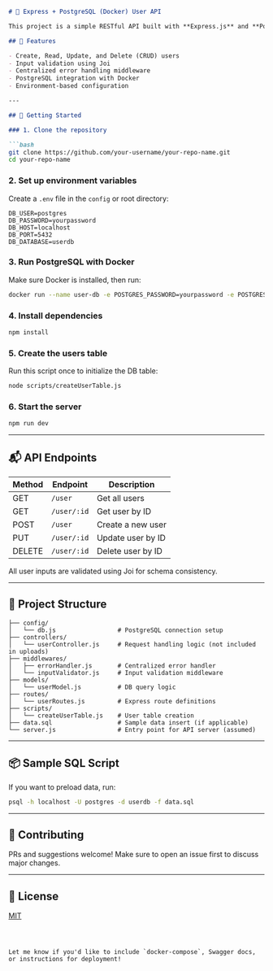 

```markdown
# 🐘 Express + PostgreSQL (Docker) User API

This project is a simple RESTful API built with **Express.js** and **PostgreSQL**, containerized using **Docker**. It provides CRUD functionality for user management.

## 🧱 Features

- Create, Read, Update, and Delete (CRUD) users
- Input validation using Joi
- Centralized error handling middleware
- PostgreSQL integration with Docker
- Environment-based configuration

---

## 🚀 Getting Started

### 1. Clone the repository

```bash
git clone https://github.com/your-username/your-repo-name.git
cd your-repo-name
```

### 2. Set up environment variables

Create a `.env` file in the `config` or root directory:

```dotenv
DB_USER=postgres
DB_PASSWORD=yourpassword
DB_HOST=localhost
DB_PORT=5432
DB_DATABASE=userdb
```

### 3. Run PostgreSQL with Docker

Make sure Docker is installed, then run:

```bash
docker run --name user-db -e POSTGRES_PASSWORD=yourpassword -e POSTGRES_DB=userdb -p 5432:5432 -d postgres
```

### 4. Install dependencies

```bash
npm install
```

### 5. Create the users table

Run this script once to initialize the DB table:

```bash
node scripts/createUserTable.js
```

### 6. Start the server

```bash
npm run dev
```

---

## 📬 API Endpoints

| Method | Endpoint        | Description          |
|--------|------------------|----------------------|
| GET    | `/user`          | Get all users        |
| GET    | `/user/:id`      | Get user by ID       |
| POST   | `/user`          | Create a new user    |
| PUT    | `/user/:id`      | Update user by ID    |
| DELETE | `/user/:id`      | Delete user by ID    |

All user inputs are validated using Joi for schema consistency.

---

## 🧪 Project Structure

```
├── config/
│   └── db.js                 # PostgreSQL connection setup
├── controllers/
│   └── userController.js     # Request handling logic (not included in uploads)
├── middlewares/
│   ├── errorHandler.js       # Centralized error handler
│   └── inputValidator.js     # Input validation middleware
├── models/
│   └── userModel.js          # DB query logic
├── routes/
│   └── userRoutes.js         # Express route definitions
├── scripts/
│   └── createUserTable.js    # User table creation
├── data.sql                  # Sample data insert (if applicable)
└── server.js                 # Entry point for API server (assumed)
```

---

## 📦 Sample SQL Script

If you want to preload data, run:

```bash
psql -h localhost -U postgres -d userdb -f data.sql
```

---

## 🙌 Contributing

PRs and suggestions welcome! Make sure to open an issue first to discuss major changes.

---

## 📄 License

[MIT](LICENSE)
```



Let me know if you'd like to include `docker-compose`, Swagger docs, or instructions for deployment!

